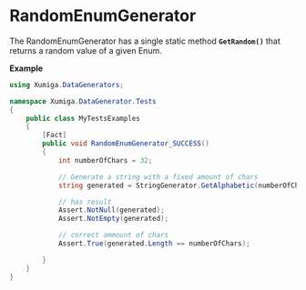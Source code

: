# RandomEnumGenerator
The RandomEnumGenerator has a single static method **```GetRandom()```** that returns a random value of a given Enum.

**Example**

```c#
using Xumiga.DataGenerators;

namespace Xumiga.DataGenerator.Tests
{
    public class MyTestsExamples
    {
        [Fact]
        public void RandomEnumGenerator_SUCCESS()
        {
            int numberOfChars = 32;

            // Generate a string with a fixed amount of chars
            string generated = StringGenerator.GetAlphabetic(numberOfChars);

            // has result
            Assert.NotNull(generated);
            Assert.NotEmpty(generated);

            // correct ammount of chars
            Assert.True(generated.Length == numberOfChars);

        }
    }
}
```